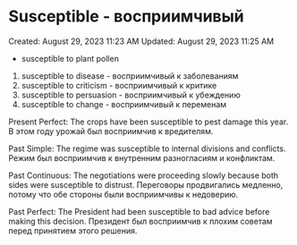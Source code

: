 # Susceptible - восприимчивый

Created: August 29, 2023 11:23 AM
Updated: August 29, 2023 11:25 AM

- susceptible to plant pollen

1. susceptible to disease - восприимчивый к заболеваниям
2. susceptible to criticism - восприимчивый к критике
3. susceptible to persuasion - восприимчивый к убеждению
4. susceptible to change - восприимчивый к переменам

Present Perfect:
The crops have been susceptible to pest damage this year.
В этом году урожай был восприимчив к вредителям.

Past Simple:
The regime was susceptible to internal divisions and conflicts.
Режим был восприимчив к внутренним разногласиям и конфликтам.

Past Continuous:
The negotiations were proceeding slowly because both sides were susceptible to distrust.
Переговоры продвигались медленно, потому что обе стороны были восприимчивы к недоверию.

Past Perfect:
The President had been susceptible to bad advice before making this decision.
Президент был восприимчив к плохим советам перед принятием этого решения.